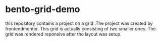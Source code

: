# bento-grid-demo
this repository contains a project on a grid .The project was created by frontendmentor.
This grid is actually consisting of two smaller ones. The grid was rendered reponsive after the layout was setup.
